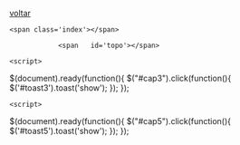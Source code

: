 <!DOCTYPE html>
<html lang="pt">
<head>
 
<a href="index.html">voltar</a>

    <span class='index'></span>

  <span class='topo'></span>
 <meta name="viewport" content="width=device-width, initial-scale=1, shrink-to-fit=no">
<meta charset="utf-8">
    <link rel="stylesheet" href="https://cdn.jsdelivr.net/npm/bootstrap@4.6.1/dist/css/bootstrap.min.css">
<script src="https://cdn.jsdelivr.net/npm/jquery@3.5.1/dist/jquery.slim.min.js"></script>
  <script src="https://cdn.jsdelivr.net/npm/popper.js@1.16.1/dist/umd/popper.min.js"></script>
  <script src="https://cdn.jsdelivr.net/npm/bootstrap@4.6.1/dist/js/bootstrap.bundle.min.js"></script>

      			<span	id='topo'></span>

  </head>
      			<script>

      			$(function(){

$('#info').hide;

$('#titulo').click(function(){

$('#info').toggle();

});

});

				

      		

$(document).ready(function() {

    var $cap1= $('#cap1');

    var $sub1 = $('#sub1');  

    

var myArray = [$cap1, $sub1];

$('#cap1').mouseenter(function (){

$(this).addClass('newColor');

$(myArray).each(function(index, element) {

        $('#sub1').show();      

$('#cap1').mouseout(function() {

$('#sub1').hide();

$(this).removeClass('newColor');

    });

 });

});

});

$(document).ready(function() {

var $cap2= $('#cap2');

    var $sub2 = $('#sub2');  

var myArray = [$cap2, $sub2];

$('#cap2').mouseenter(function (){

$(this).addClass('newColor');

$(myArray).each(function(index, element) {

        $('#sub2').show();      

$('#cap2').mouseout(function() {

$('#sub2').hide();

$(this).removeClass('newColor');

    });

 });

});

});

$(document).ready(function() {

var $cap3= $('#cap3');

    var $sub3 = $('#sub3');  

var myArray = [$cap3, $sub3];

$('#cap3').mouseenter(function (){

$(this).addClass('newColor');

$(myArray).each(function(index, element) {

        $('#sub3').show();      

$('#cap3').mouseout(function() {

$('#sub3').hide();

$(this).removeClass('newColor');

    });

 });

});

});

$(document).ready(function() {

var $cap4= $('#cap4');

    var $sub4 = $('#sub4');  

var myArray = [$cap4, $sub4];

$('#cap4').mouseenter(function (){

$(this).addClass('newColor');

$(myArray).each(function(index, element) {

        $('#sub4').show();      

$('#cap4').mouseout(function() {

$('#sub4').hide();

$(this).removeClass('newColor');

    });

 });

});

});

$(document).ready(function() {

var $cap5= $('#cap5');

    var $sub5 = $('#sub5');  

    

var myArray = [$cap5, $sub5];

$('#cap5').mouseenter(function (){

$(this).addClass('newColor');

$(myArray).each(function(index, element) {

        $('#sub5').show();      

$('#cap5').mouseout(function() {

$('#sub5').hide();

$(this).removeClass('newColor');

    });

 });

});

});

$(document).ready(function() {

$('#sum').mouseenter(function (){

$(this).addClass('newColor');

$('#sum').mouseout(function() {

$(this).removeClass('newColor');

    });

 });

});

$(document).ready(function() {

$('#ref').mouseenter(function (){

$(this).addClass('newColor');

$('#ref').mouseout(function() {

$(this).removeClass('newColor');

    });

 });

});

$(document).ready(function() {

$('#ape').mouseenter(function (){

$(this).addClass('newColor');

$('#ape').mouseout(function() {

$(this).removeClass('newColor');

    });

 });

});

      </script>

<style>

            ul {

                list-style-type: none;

            }

            

          #sub1{

      display:none;

}

 #sub2{

      display:none;

}

 #sub3{

      display:none;

}

 #sub4{

      display:none;

}

 #sub5{

      display:none;

}

.newColor{

color:red;

}

        </style>

        

        <body>

        

 <div  class="container mt-3">
<p><b>Sumário</b></p> 
 <ul class="nav nav-tabs">

   <li class="nav-item" id="sumário">
    <a  class="nav-link"  href="#sumario" class="btn btn-info" role="button"> Sumário</a></li>
    
  <li class="nav-item" id="cap1">
    <a  class="nav-link"  href="#introdução" class="btn btn-info" role="button"> INTRODUÇÃO</a></li>

  

  <li class="nav-item" id="cap2">
    <a  class="nav-link"  href="#referencial" class="btn btn-info" role="button"> REFERENCIAL TEÓRICO</a></li>

 
      <li class="nav-item" id="cap3"><a class="nav-link" href="#mapeamento" class="btn btn-info" role="button">MAPEAMENTO SISTEMÁTICO DA LITERATURA </a></li>

            
  <li  class="nav-item" id="cap4"><a class="nav-link" href="#pesquisa" class="btn btn-info" role="button">PESQUISA COM PROFISSIONAIS</a></li>



  <li  class="nav-item" id="cap5"><a class="nav-link" href="#conclusão"  class="btn btn-info" role="button">CONCLUSÃO</a></li>

   <li  class="nav-item" id="referências"><a class="nav-link" href="#referencias"  class="btn btn-info" role="button">REFERÊNCIAS</a></li>
   
   
   <li  class="nav-item" id="apêndices"><a class="nav-link" href="#apendices"  class="btn btn-info" role="button">APÊNDICES</a></li>
          </ul>
         <ol class="breadcrumb">

  <li class="breadcrumb-item"><a href="index.html">Início</a></li>

  <li class="breadcrumb-item"><a href="sumario.html">Índice</a></li>

  

</ol>
  <div class="tab-content border mb-3">
    <div id="sumario" class="container tab-pane fade"><br><ul> 
<li>Sumário............................................................................................8</li></ul> 
    </div>
      
    <div id="introdução" class="container tab-pane fade"><br><ul> 
      <li>1. INTRODUÇÃO ...................................................................................................................................4</li>
      <li>1.1 Motivação Motivação Motivação........................................................................................5 </li> 
      <li>1.2 Objetivos................................................................................................................................5 </li>
      <li> 1.3 Metodologia.........................................................................................................................5</li>
      <li>1.4 Estrutura do Trabalho..........................................................................................................5</li></ul>
    </div>
<div id="referencial" class="container tab-pane fade"><br><ul>
        <li>2. REFERENCIAL TEÓRICO .................................................................................................................7</li>
        <li>2.1 Introdução.............................................................................................................................7</li>
        <li>2.2 Testes de Software ..............................................................................................................7</li>
        <li>2.3 Modelos de Maturidade ......................................................................................................8</li>
        <li>2.4 TMMi .....................................................................................................................................8</li>
        <li>2.4.1 Nível 1 – Inicial .......................................................................................................10</li>
        <li>2.4.2 Nível 2 – 2.4.1 Nível 1 – Inicial ..............................................................................10</li>
        <li>2.4.3 Nível 3 – Definido ...................................................................................................11</li>
        <li>2.4.4 Nível 4 – Mensurado ...............................................................................................11</li>
        <li>2.4.5 Nível 5 – Otimizado ................................................................................................12</li>
        <li>2.5 Áreas de Processos do TMMi Nível 2.................................................................................12</li>
        <li>2.5.1 Políticas e Estratégias de Testes ..............................................................................12</li>
        <li>2.5.2 Planejamento de Testes ...........................................................................................13</li>
        <li>2.5.3 Monitoramento e Controle do Processo de Teste...................................................14</li>
        <li>2.5.4 Design e Execução de testes...................................................................................15</li>
        
        <li>2.5.5 Ambiente de Testes.................................................................................................16 </li>
  <li>2.6 Considerações Finais................................17 </li></ul>
  </div>
    <div id="mapeamento" class="container tab-pane fade"><br><ul>
        <li>3. MAPEAMENTO SISTEMÁTICO DA LITERATURA .........................................................................17</li>
        <li>3.1 Introdução ...........................................................................................................................17</li>
        <li>3.2 Método de Pesquisa ............................................................................................................17</li>
        <li>3.2.1 Perguntas de pesquisa ............................................................................................17</li>
        <li>3.2.2 Estratégia de busca ................................................................................................17</li>
        <li>Resultados .........................................................................................................................18</li>
        <li>3.3.1 IEEE ......................................................................................................................20</li>
        <li>3.3.2 SCOPUS ................................................................................................................21</li>
        <li>3.3.3 GOOGLE SCHOLAR ...........................................................................................23</li>
        <li>3.3.4 ACM ......................................................................................................................25</li>
        <li>3.4 Considerações finais ...........................................................................................................25</li></ul>
      </div>
    <div id="pesquisa" class="container tab-pane fade"><br><ul>
        <li> 4. PESQUISA COM PROFISSIONAIS .................................................................................................27</li>
        <li>4.1 Introdução ...........................................................................................................................27</li>
        <li>4.2 Metodologia .......................................................................................................................27</li>
        <li>.3 Questionário .......................................................................................................................28</li>
        <li>4.4 Amostra ..............................................................................................................................28</li>
        <li>4.4.1 Perfil profissional e pessoal ..................................................................................28</li>
        <li>4.4.2 Perfil da empresa ..................................................................................................32</li>
        <li>4.4.3 Práticas do TMMi..................................................................................................33</li>
        <li>4.5 Considerações Finais ...............................................................................................45</li>
      </div></ul>
     <div id="conclusão" class="container tab-pane fade"><br><ul>
        
       <li>5.CONCLUSÃO ...................................................................................................................................47</li>
        <li>5.1 Considerações Finais .........................................................................................................47</li>
        <li>5.2 Limitações .........................................................................................................................47</li>
        <li>5.3 Trabalhos Futuros ..............................................................................................................48</li></ul>
         </div>
    
    <div id="toast1" class="toast" style="position: absolute; down: 0; right: 0;" role="alert" aria-live="assertive" aria-atomic="true"   data-delay="5000">
    <div class="toast-header">
     <strong class="mr-auto">Capítulo 1</strong> 
    </div>
    <div class="toast-body">
      Introdução           
    </div>
  </div>
    
    <div id="toast2" class="toast" style="position: absolute; down: 0; right: 0;" role="alert" aria-live="assertive" aria-atomic="true"   data-delay="5000">
    <div class="toast-header">
     <strong class="mr-auto">Capítulo 2</strong> 
    </div>
    <div class="toast-body">
      Referencial Teórico
    </div>
  </div>
    
     <div id="toast3" class="toast" style="position: absolute; down: 0; right: 0;" role="alert" aria-live="assertive" aria-atomic="true"   data-delay="5000">
    <div class="toast-header">
     <strong class="mr-auto">Capítulo 3</strong> 
    </div>
    <div class="toast-body">
      Mapeamento Sistemático da Literatura
    </div>
  </div>
    
    <div id="toast4" class="toast" style="position: absolute; down: 0; right: 0;" role="alert" aria-live="assertive" aria-atomic="true"   data-delay="5000">
    <div class="toast-header">
     <strong class="mr-auto">Capítulo 4</strong> 
    </div>
    <div class="toast-body">
      Pesquisa com Profissionais
    </div>
  </div>
    
    <div id="toast5" class="toast" style="position: absolute; down: 0; right: 0;" role="alert" aria-live="assertive" aria-atomic="true"   data-delay="5000">
    <div class="toast-header">
     <strong class="mr-auto">Capítulo 5</strong> 
    </div>
    <div class="toast-body">
      Conclusão
    </div>
  </div>
   </div>
   <a href="#topo">Voltar ao topo</a>
<script>
$(document).ready(function(){
  $("#cap1").click(function(){
    $('#toast1').toast('show');
    
  });
});
</script>
   
   <script>
$(document).ready(function(){
  $("#cap2").click(function(){
    $('#toast2').toast('show');
  });
});
</script>
   
    <script>
$(document).ready(function(){
  $("#cap3").click(function(){
    $('#toast3').toast('show');
  });
});
</script>
    
   <script>
$(document).ready(function(){
  $("#cap4").click(function(){
    $('#toast4').toast('show');
  });
});
</script>
   
    <script>
$(document).ready(function(){
  $("#cap5").click(function(){
    $('#toast5').toast('show');
  });
});
</script>
    <script>
$(document).ready(function(){
  $(".nav-tabs a").click(function(){
    $(this).tab('show');
  });
 $('.nav-tabs a').on('shown.bs.tab', function(event){
    var x = $(event.target).text();         //active tab
    var y = $(event.relatedTarget).text();  // previous tab
    $(".act span").text(x);
    $(".prev span").text(y);
  });
});
   </script>
</body>
</html>

